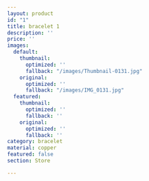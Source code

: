 ```yaml
---
layout: product
id: "1"
title: bracelet 1
description: ''
price: ''
images:
  default:
    thumbnail:
      optimized: ''
      fallback: "/images/Thumbnail-0131.jpg"
    original:
      optimized: ''
      fallback: "/images/IMG_0131.jpg"
  featured:
    thumbnail:
      optimized: ''
      fallback: ''
    original:
      optimized: ''
      fallback: ''
category: bracelet
material: copper
featured: false
section: Store

---
```

